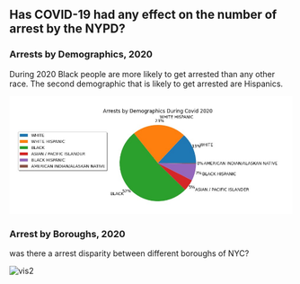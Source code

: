 ## Has COVID-19 had any effect on the number of arrest by the NYPD?


### Arrests by Demographics, 2020

During 2020 Black people are more likely to get arrested than any other race. The second demographic that is likely to get arrested are Hispanics.

![vis1](/race_pie_chart2.jpg)

### Arrest by Boroughs, 2020

was there a arrest disparity between different boroughs of NYC? 

![vis2](/boro_pie_chart2.jpg)
